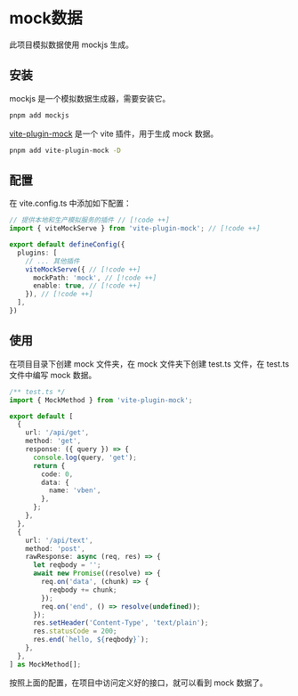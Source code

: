 # mock数据

此项目模拟数据使用 mockjs 生成。

## 安装

mockjs 是一个模拟数据生成器，需要安装它。

```bash
pnpm add mockjs
```

[vite-plugin-mock](https://github.com/vbenjs/vite-plugin-mock/blob/main/README.zh_CN.md) 是一个 vite 插件，用于生成 mock 数据。

```bash
pnpm add vite-plugin-mock -D
```

## 配置

在 vite.config.ts 中添加如下配置：

```ts
// 提供本地和生产模拟服务的插件 // [!code ++]
import { viteMockServe } from 'vite-plugin-mock'; // [!code ++]

export default defineConfig({
  plugins: [
    // ... 其他插件
    viteMockServe({ // [!code ++]
      mockPath: 'mock', // [!code ++]
      enable: true, // [!code ++]
    }), // [!code ++]
  ],
})
```

## 使用

在项目目录下创建 mock 文件夹，在 mock 文件夹下创建 test.ts 文件，在 test.ts 文件中编写 mock 数据。

```ts
/** test.ts */
import { MockMethod } from 'vite-plugin-mock';

export default [
  {
    url: '/api/get',
    method: 'get',
    response: ({ query }) => {
      console.log(query, 'get');
      return {
        code: 0,
        data: {
          name: 'vben',
        },
      };
    },
  },
  {
    url: '/api/text',
    method: 'post',
    rawResponse: async (req, res) => {
      let reqbody = '';
      await new Promise((resolve) => {
        req.on('data', (chunk) => {
          reqbody += chunk;
        });
        req.on('end', () => resolve(undefined));
      });
      res.setHeader('Content-Type', 'text/plain');
      res.statusCode = 200;
      res.end(`hello, ${reqbody}`);
    },
  },
] as MockMethod[];
```

按照上面的配置，在项目中访问定义好的接口，就可以看到 mock 数据了。
